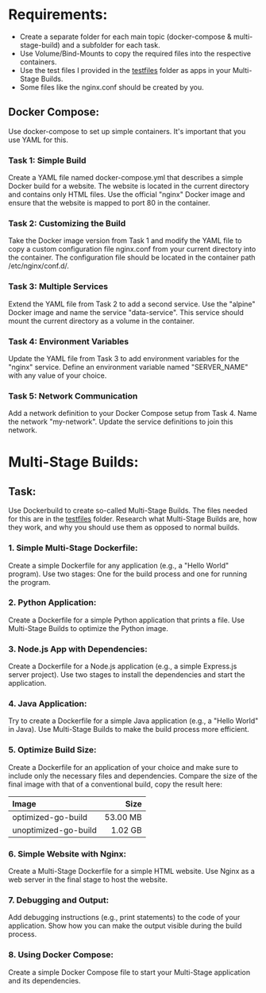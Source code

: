 # Requirements:

- Create a separate folder for each main topic (docker-compose & multi-stage-build) and a subfolder for each task.
- Use Volume/Bind-Mounts to copy the required files into the respective containers.
- Use the test files I provided in the [testfiles](./testfiles/) folder as apps in your Multi-Stage Builds.
- Some files like the nginx.conf should be created by you.

## Docker Compose:

Use docker-compose to set up simple containers. It's important that you use YAML for this.

### Task 1: Simple Build

Create a YAML file named docker-compose.yml that describes a simple Docker build for a website.
The website is located in the current directory and contains only HTML files. Use the official "nginx"
Docker image and ensure that the website is mapped to port 80 in the container.

### Task 2: Customizing the Build

Take the Docker image version from Task 1 and modify the YAML file to copy a custom
configuration file nginx.conf from your current directory into the container. The configuration file should be located in the container path /etc/nginx/conf.d/.

### Task 3: Multiple Services

Extend the YAML file from Task 2 to add a second service. Use the "alpine"
Docker image and name the service "data-service". This service should mount the current directory
as a volume in the container.

### Task 4: Environment Variables

Update the YAML file from Task 3 to add environment variables for the "nginx" service.
Define an environment variable named "SERVER_NAME" with any value of your choice.

### Task 5: Network Communication

Add a network definition to your Docker Compose setup from Task 4. Name the network
"my-network". Update the service definitions to join this network.

# Multi-Stage Builds:

## Task:

Use Dockerbuild to create so-called Multi-Stage Builds. The files needed for this
are in the [testfiles](./testfiles/) folder.
Research what Multi-Stage Builds are, how they work, and why you should
use them as opposed to normal builds.

### 1. Simple Multi-Stage Dockerfile:

Create a simple Dockerfile for any application
(e.g., a "Hello World" program).
Use two stages: One for the build process and one for
running the program.

### 2. Python Application:

Create a Dockerfile for a simple Python application
that prints a file. Use Multi-Stage Builds to optimize the
Python image.

### 3. Node.js App with Dependencies:

Create a Dockerfile for a Node.js application
(e.g., a simple Express.js server project).
Use two stages to install the dependencies and
start the application.

### 4. Java Application:

Try to create a Dockerfile for a simple Java application
(e.g., a "Hello World" in Java).
Use Multi-Stage Builds to make the build process more efficient.

### 5. Optimize Build Size:

Create a Dockerfile for an application of your choice and
make sure to include only the necessary files and dependencies.
Compare the size of the final image with that of a
conventional build, copy the result here:

| Image                |      Size |
| :------------------- | --------: |
| optimized-go-build   |  53.00 MB |
| unoptimized-go-build |   1.02 GB |

### 6. Simple Website with Nginx:

Create a Multi-Stage Dockerfile for a simple HTML website.
Use Nginx as a web server in the final stage to host the website.

### 7. Debugging and Output:

Add debugging instructions (e.g., print statements) to the code
of your application.
Show how you can make the output visible during the build process.

### 8. Using Docker Compose:

Create a simple Docker Compose file to start your Multi-Stage
application and its dependencies.
